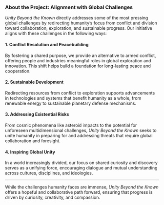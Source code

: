 ### **About the Project: Alignment with Global Challenges**

*Unity Beyond the Known* directly addresses some of the most pressing global challenges by redirecting humanity’s focus from conflict and division toward collaboration, exploration, and sustainable progress. Our initiative aligns with these challenges in the following ways:

#### **1. Conflict Resolution and Peacebuilding**  
By fostering a shared purpose, we provide an alternative to armed conflict, offering people and industries meaningful roles in global exploration and innovation. This shift helps build a foundation for long-lasting peace and cooperation.

#### **2. Sustainable Development**  
Redirecting resources from conflict to exploration supports advancements in technologies and systems that benefit humanity as a whole, from renewable energy to sustainable planetary defense mechanisms.

#### **3. Addressing Existential Risks**  
From cosmic phenomena like asteroid impacts to the potential for unforeseen multidimensional challenges, *Unity Beyond the Known* seeks to unite humanity in preparing for and addressing threats that require global collaboration and foresight.

#### **4. Inspiring Global Unity**  
In a world increasingly divided, our focus on shared curiosity and discovery serves as a unifying force, encouraging dialogue and mutual understanding across cultures, disciplines, and ideologies.

---

While the challenges humanity faces are immense, *Unity Beyond the Known* offers a hopeful and collaborative path forward, ensuring that progress is driven by curiosity, creativity, and compassion.


